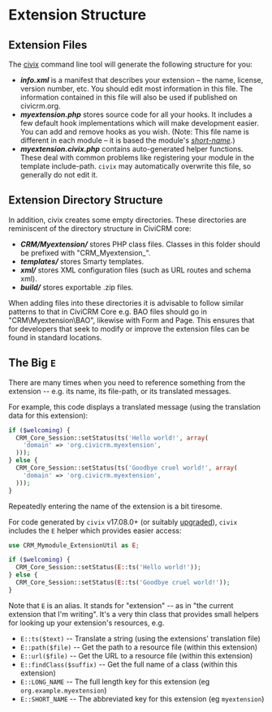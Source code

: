 # Extension Structure

## Extension Files
The [civix](civix.md) command line tool will generate the following structure
for you:

-   ***info.xml*** is a manifest that describes your extension – the name, license, version number, etc. You should edit most information in this file. The information contained in this file will also be used if published on civicrm.org.
-   ***myextension.php*** stores source code for all your hooks. It includes a few default hook implementations which will make     development easier. You can add and remove hooks as you wish. (Note: This file name is different in each module – it is based the module's *[short-name](index.md#extension-names)*.)
-   ***myextension.civix.php*** contains auto-generated helper functions. These deal with common problems like registering your
    module in the template include-path. `civix` may automatically overwrite this file, so generally do not edit it.

## Extension Directory Structure

In addition, civix creates some empty directories. These directories are reminiscent of the directory structure in CiviCRM core:

-   ***CRM/Myextension/*** stores PHP class files. Classes in this folder should be prefixed with "CRM\_Myextension\_".
-   ***templates/*** stores Smarty templates.
-   ***xml/*** stores XML configuration files (such as URL routes and schema xml).
-   ***build/*** stores exportable .zip files.

When adding files into these directories it is advisable to follow similar patterns to that in CiviCRM Core e.g. BAO files should go in "CRM\Myextension\BAO\", likewise with Form and Page. This ensures that for developers that seek to modify or improve the extension files can be found in standard locations.

## The Big `E`

There are many times when you need to reference something from the extension -- e.g.  its name, its file-path, or its translated messages.

For example, this code displays a translated message (using the translation data for this extension):

```php
if ($welcoming) {
  CRM_Core_Session::setStatus(ts('Hello world!', array(
    'domain' => 'org.civicrm.myextension',
  )));
} else {
  CRM_Core_Session::setStatus(ts('Goodbye cruel world!', array(
    'domain' => 'org.civicrm.myextension',
  )));
}
```

Repeatedly entering the name of the extension is a bit tiresome.

For code generated by `civix` v17.08.0+ (or suitably [upgraded](https://github.com/totten/civix/blob/master/UPGRADE.md)), `civix` includes the `E` helper which provides easier access:

```php
use CRM_Mymodule_ExtensionUtil as E;

if ($welcoming) {
  CRM_Core_Session::setStatus(E::ts('Hello world!'));
} else {
  CRM_Core_Session::setStatus(E::ts('Goodbye cruel world!'));
}
```

Note that `E` is an alias.  It stands for "extension" -- as in "the current extension that I'm writing".  It's a very thin class that provides small helpers for looking up your extension's resources, e.g.

 * `E::ts($text)` -- Translate a string (using the extensions' translation file)
 * `E::path($file)` -- Get the path to a resource file (within this extension)
 * `E::url($file)` -- Get the URL to a resource file (within this extension)
 * `E::findClass($suffix)` -- Get the full name of a class (within this extension)
 * `E::LONG_NAME` -- The full length key for this extension (eg `org.example.myextension`)
 * `E::SHORT_NAME` -- The abbreviated key for this extension (eg `myextension`)
